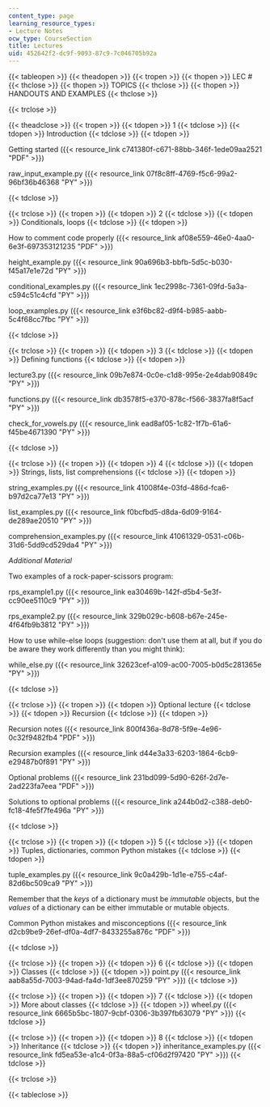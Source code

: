 ```yaml
---
content_type: page
learning_resource_types:
- Lecture Notes
ocw_type: CourseSection
title: Lectures
uid: 452642f2-dc9f-9093-87c9-7c046705b92a
---
```


{{< tableopen >}}
{{< theadopen >}}
{{< tropen >}}
{{< thopen >}}
LEC #
{{< thclose >}}
{{< thopen >}}
TOPICS
{{< thclose >}}
{{< thopen >}}
HANDOUTS AND EXAMPLES
{{< thclose >}}

{{< trclose >}}

{{< theadclose >}}
{{< tropen >}}
{{< tdopen >}}
1
{{< tdclose >}}
{{< tdopen >}}
Introduction
{{< tdclose >}}
{{< tdopen >}}


Getting started ({{< resource_link c741380f-c671-88bb-346f-1ede09aa2521 "PDF" >}})

raw\_input\_example.py ({{< resource_link 07f8c8ff-4769-f5c6-99a2-96bf36b46368 "PY" >}})


{{< tdclose >}}

{{< trclose >}}
{{< tropen >}}
{{< tdopen >}}
2
{{< tdclose >}}
{{< tdopen >}}
Conditionals, loops
{{< tdclose >}}
{{< tdopen >}}


How to comment code properly ({{< resource_link af08e559-46e0-4aa0-6e3f-697353121235 "PDF" >}})

height\_example.py ({{< resource_link 90a696b3-bbfb-5d5c-b030-f45a17e1e72d "PY" >}})

conditional\_examples.py ({{< resource_link 1ec2998c-7361-09fd-5a3a-c594c51c4cfd "PY" >}})

loop\_examples.py ({{< resource_link e3f6bc82-d9f4-b985-aabb-5c4f68cc7fbc "PY" >}})


{{< tdclose >}}

{{< trclose >}}
{{< tropen >}}
{{< tdopen >}}
3
{{< tdclose >}}
{{< tdopen >}}
Defining functions
{{< tdclose >}}
{{< tdopen >}}


lecture3.py ({{< resource_link 09b7e874-0c0e-c1d8-995e-2e4dab90849c "PY" >}})

functions.py ({{< resource_link db3578f5-e370-878c-f566-3837fa8f5acf "PY" >}})

check\_for\_vowels.py ({{< resource_link ead8af05-1c82-1f7b-61a6-f45be4671390 "PY" >}})


{{< tdclose >}}

{{< trclose >}}
{{< tropen >}}
{{< tdopen >}}
4
{{< tdclose >}}
{{< tdopen >}}
Strings, lists, list comprehensions
{{< tdclose >}}
{{< tdopen >}}


string\_examples.py ({{< resource_link 41008f4e-03fd-486d-fca6-b97d2ca77e13 "PY" >}})

list\_examples.py ({{< resource_link f0bcfbd5-d8da-6d09-9164-de289ae20510 "PY" >}})

comprehension\_examples.py ({{< resource_link 41061329-0531-c06b-31d6-5dd9cd529da4 "PY" >}})

_Additional Material_

Two examples of a rock-paper-scissors program:

rps\_example1.py ({{< resource_link ea30469b-142f-d5b4-5e3f-cc90ee5110c9 "PY" >}})

rps\_example2.py ({{< resource_link 329b029c-b608-b67e-245e-4f64fb9b3812 "PY" >}})

How to use while-else loops (suggestion: don't use them at all, but if you do be aware they work differently than you might think):

while\_else.py ({{< resource_link 32623cef-a109-ac00-7005-b0d5c281365e "PY" >}})


{{< tdclose >}}

{{< trclose >}}
{{< tropen >}}
{{< tdopen >}}
Optional lecture
{{< tdclose >}}
{{< tdopen >}}
Recursion
{{< tdclose >}}
{{< tdopen >}}


Recursion notes ({{< resource_link 800f436a-8d78-5f9e-4e96-0c32f9482fb4 "PDF" >}})

Recursion examples ({{< resource_link d44e3a33-6203-1864-6cb9-e29487b0f891 "PY" >}})

Optional problems ({{< resource_link 231bd099-5d90-626f-2d7e-2ad223fa7eea "PDF" >}})

Solutions to optional problems ({{< resource_link a244b0d2-c388-deb0-fc18-4fe5f7fe496a "PY" >}})


{{< tdclose >}}

{{< trclose >}}
{{< tropen >}}
{{< tdopen >}}
5
{{< tdclose >}}
{{< tdopen >}}
Tuples, dictionaries, common Python mistakes
{{< tdclose >}}
{{< tdopen >}}


tuple\_examples.py ({{< resource_link 9c0a429b-1d1e-e755-c4af-82d6bc509ca9 "PY" >}})

Remember that the _keys_ of a dictionary must be _immutable_ objects, but the _values_ of a dictionary can be either immutable or mutable objects.

Common Python mistakes and misconceptions ({{< resource_link d2cb9be9-26ef-df0a-4df7-8433255a876c "PDF" >}})


{{< tdclose >}}

{{< trclose >}}
{{< tropen >}}
{{< tdopen >}}
6
{{< tdclose >}}
{{< tdopen >}}
Classes
{{< tdclose >}}
{{< tdopen >}}
point.py ({{< resource_link aab8a55d-7003-94ad-fa4d-1df3ee870259 "PY" >}})
{{< tdclose >}}

{{< trclose >}}
{{< tropen >}}
{{< tdopen >}}
7
{{< tdclose >}}
{{< tdopen >}}
More about classes
{{< tdclose >}}
{{< tdopen >}}
wheel.py ({{< resource_link 6665b5bc-1807-9cbf-0306-3b397fb63079 "PY" >}})
{{< tdclose >}}

{{< trclose >}}
{{< tropen >}}
{{< tdopen >}}
8
{{< tdclose >}}
{{< tdopen >}}
Inheritance
{{< tdclose >}}
{{< tdopen >}}
inheritance\_examples.py ({{< resource_link fd5ea53e-a1c4-0f3a-88a5-cf06d2f97420 "PY" >}})
{{< tdclose >}}

{{< trclose >}}

{{< tableclose >}}